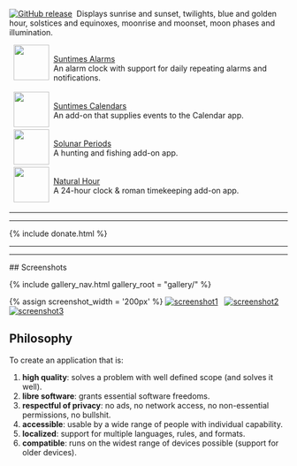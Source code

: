 <a href="https://github.com/forrestguice/SuntimesWidget/blob/master/CHANGELOG.md"><img src="https://img.shields.io/github/release/forrestguice/SuntimesWidget.svg" alt="GitHub release" /></a>&nbsp; Displays sunrise and sunset, twilights, blue and golden hour, solstices and equinoxes, moonrise and moonset, moon phases and illumination.

  <img align="left" src="{{ 'assets/images/ic_launcher_alarms.png' | relative_url }}" hspace="8" height="64" />  <br/><u>Suntimes Alarms</u><br />An alarm clock with support for daily repeating alarms and notifications.
 <br /> <br />
  <a href="https://f-droid.org/en/packages/com.forrestguice.suntimescalendars/"><img align="left" src="{{ 'assets/images/ic_launcher.png' | relative_url }}" hspace="8" height="64" /></a>  <br/>[Suntimes Calendars](https://f-droid.org/en/packages/com.forrestguice.suntimescalendars/) <br />An add-on that supplies events to the Calendar app.
 <br /> <br />
  <a href="https://github.com/forrestguice/SolunarPeriods"><img align="left" src="{{ 'assets/images/ic_solunar.png' | relative_url }}" hspace="8" height="64" /></a>  <br/>[Solunar Periods](https://github.com/forrestguice/SolunarPeriods) <br />A hunting and fishing add-on app.
 <br /> <br />
  <a href="https://github.com/forrestguice/NaturalHour"><img align="left" src="{{ 'assets/images/ic_naturalhour.png' | relative_url }}" hspace="8" height="64" /></a>  <br/>[Natural Hour](https://github.com/forrestguice/NaturalHour) <br />A 24-hour clock & roman timekeeping add-on app.
 <br /> <br />
<hr />
<hr />
{% include donate.html %}
<hr />
<hr />
## Screenshots
<p>{% include gallery_nav.html gallery_root = "gallery/" %}</p>
<div>
{% assign screenshot_width = '200px' %}
<a href="gallery/en"><img alt="screenshot1" src="{{ 'doc/screenshots/v0.13.0/en/activity-main0-dark.png' | relative_url }}" width="{{ screenshot_width }}" alt="screenshot1" /></a>&nbsp;&nbsp;
<a href="gallery/en"><img alt="screenshot2" src="{{ 'doc/screenshots/v0.13.0/en/activity-alarms0-dark.png' | relative_url }}" width="{{ screenshot_width }}" alt="screenshot2" /></a>&nbsp;&nbsp;
<a href="gallery/en"><img alt="screenshot3" src="{{ 'doc/screenshots/suntimescalendars/v0.3.1/en/activity-calendars0.png' | relative_url }}" width="{{ screenshot_width }}" alt="screenshot3" /></a>
</div>

## Philosophy
To create an application that is:

1) **high quality**: solves a problem with well defined scope (and solves it well).
2) **libre software**: grants essential software freedoms.
3) **respectful of privacy**: no ads, no network access, no non-essential permissions, no bullshit.
4) **accessible**: usable by a wide range of people with individual capability.
5) **localized**: support for multiple languages, rules, and formats.
6) **compatible**: runs on the widest range of devices possible (support for older devices).
